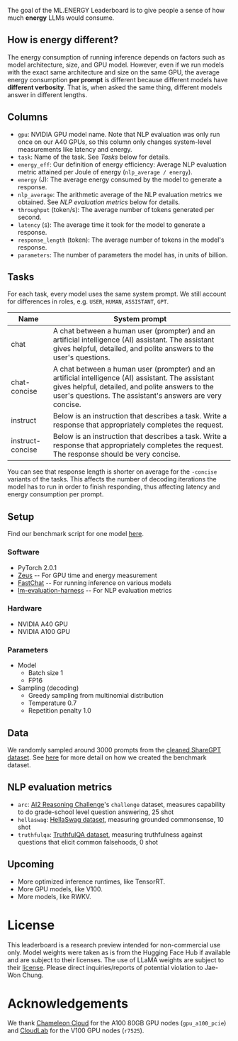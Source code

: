 The goal of the ML.ENERGY Leaderboard is to give people a sense of how much **energy** LLMs would consume.

## How is energy different?

The energy consumption of running inference depends on factors such as model architecture, size, and GPU model.
However, even if we run models with the exact same architecture and size on the same GPU, the average energy consumption **per prompt** is different because different models have **different verbosity**.
That is, when asked the same thing, different models answer in different lengths.

## Columns

- `gpu`: NVIDIA GPU model name. Note that NLP evaluation was only run once on our A40 GPUs, so this column only changes system-level measurements like latency and energy.
- `task`: Name of the task. See *Tasks* below for details.
- `energy_eff`: Our definition of energy efficiency: Average NLP evaluation metric attained per Joule of energy (`nlp_average / energy`).
- `energy` (J): The average energy consumed by the model to generate a response.
- `nlp_average`: The arithmetic average of the NLP evaluation metrics we obtained. See *NLP evaluation metrics* below for details.
- `throughput` (token/s): The average number of tokens generated per second.
- `latency` (s): The average time it took for the model to generate a response.
- `response_length` (token): The average number of tokens in the model's response.
- `parameters`: The number of parameters the model has, in units of billion.

## Tasks

For each task, every model uses the same system prompt. We still account for differences in roles, e.g. `USER`, `HUMAN`, `ASSISTANT`, `GPT`.

| Name | System prompt |
|--|--|
| chat | A chat between a human user (prompter) and an artificial intelligence (AI) assistant. The assistant gives helpful, detailed, and polite answers to the user's questions. |
| chat-concise | A chat between a human user (prompter) and an artificial intelligence (AI) assistant. The assistant gives helpful, detailed, and polite answers to the user's questions. The assistant's answers are very concise. |
| instruct | Below is an instruction that describes a task. Write a response that appropriately completes the request. |
| instruct-concise | Below is an instruction that describes a task. Write a response that appropriately completes the request. The response should be very concise. |

You can see that response length is shorter on average for the `-concise` variants of the tasks.
This affects the number of decoding iterations the model has to run in order to finish responding, thus affecting latency and energy consumption per prompt.

## Setup

Find our benchmark script for one model [here](https://github.com/ml-energy/leaderboard/blob/master/benchmark.py).

### Software

- PyTorch 2.0.1
- [Zeus](https://ml.energy/zeus) -- For GPU time and energy measurement
- [FastChat](https://github.com/lm-sys/fastchat) -- For running inference on various models
- [lm-evaluation-harness](https://github.com/EleutherAI/lm-evaluation-harness/commit/72b7f0c00a6ff94632c5b873fc24e093ae74fa47) -- For NLP evaluation metrics

### Hardware

- NVIDIA A40 GPU
- NVIDIA A100 GPU

### Parameters

- Model
  - Batch size 1
  - FP16
- Sampling (decoding)
  - Greedy sampling from multinomial distribution
  - Temperature 0.7
  - Repetition penalty 1.0

## Data

We randomly sampled around 3000 prompts from the [cleaned ShareGPT dataset](https://huggingface.co/datasets/anon8231489123/ShareGPT_Vicuna_unfiltered).
See [here](https://github.com/ml-energy/leaderboard/tree/master/sharegpt) for more detail on how we created the benchmark dataset.

## NLP evaluation metrics

- `arc`: [AI2 Reasoning Challenge](https://allenai.org/data/arc)'s `challenge` dataset, measures capability to do grade-school level question answering, 25 shot
- `hellaswag`: [HellaSwag dataset](https://allenai.org/data/hellaswag), measuring grounded commonsense, 10 shot
- `truthfulqa`: [TruthfulQA dataset](https://arxiv.org/abs/2109.07958), measuring truthfulness against questions that elicit common falsehoods, 0 shot

## Upcoming

- More optimized inference runtimes, like TensorRT.
- More GPU models, like V100.
- More models, like RWKV.

# License

This leaderboard is a research preview intended for non-commercial use only.
Model weights were taken as is from the Hugging Face Hub if available and are subject to their licenses.
The use of LLaMA weights are subject to their [license](https://github.com/facebookresearch/llama/blob/main/MODEL_CARD.md).
Please direct inquiries/reports of potential violation to Jae-Won Chung.

# Acknowledgements

We thank [Chameleon Cloud](https://www.chameleoncloud.org/) for the A100 80GB GPU nodes (`gpu_a100_pcie`) and [CloudLab](https://cloudlab.us/) for the V100 GPU nodes (`r7525`).
